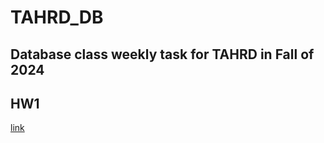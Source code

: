 # TAHRD_DB
Database class weekly task  for TAHRD in Fall of 2024
---
## HW1 
  [link](https://drive.google.com/file/d/1sx7xNMk7lqUHOacjIKc8ry5LaeuOaBTX/view?usp=drive_link)
